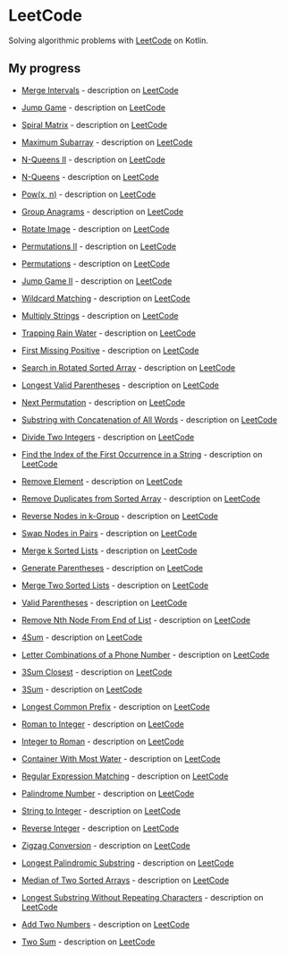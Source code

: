 # LeetCode

Solving algorithmic problems with [LeetCode](https://leetcode.com/) on Kotlin.

## My progress
   
   - [Merge Intervals](src/main/kotlin/MergeIntervals.kt) - description on [LeetCode](https://leetcode.com/problems/merge-intervals/)
   - [Jump Game](src/main/kotlin/JumpGame.kt) - description on [LeetCode](https://leetcode.com/problems/jump-game/)
   - [Spiral Matrix](src/main/kotlin/SpiralMatrix.kt) - description on [LeetCode](https://leetcode.com/problems/spiral-matrix/)
   - [Maximum Subarray](src/main/kotlin/MaximumSubarray.kt) - description on [LeetCode](https://leetcode.com/problems/maximum-subarray/)
   - [N-Queens II](src/main/kotlin/NQueensII.kt) - description on [LeetCode](https://leetcode.com/problems/n-queens-ii/)
   - [N-Queens](src/main/kotlin/NQueens.kt) - description on [LeetCode](https://leetcode.com/problems/n-queens/)
   - [Pow(x, n)](src/main/kotlin/PowXN.kt) - description on [LeetCode](https://leetcode.com/problems/powx-n/)
   - [Group Anagrams](src/main/kotlin/GroupAnagrams.kt) - description on [LeetCode](https://leetcode.com/problems/group-anagrams/)
   - [Rotate Image](src/main/kotlin/RotateImage.kt) - description on [LeetCode](https://leetcode.com/problems/rotate-image/)
   - [Permutations II](src/main/kotlin/PermutationsII.kt) - description on [LeetCode](https://leetcode.com/problems/permutations-ii/)
   - [Permutations](src/main/kotlin/Permutations.kt) - description on [LeetCode](https://leetcode.com/problems/permutations/)
   - [Jump Game II](src/main/kotlin/JumpGameII.kt) - description on [LeetCode](https://leetcode.com/problems/jump-game-ii/)
   - [Wildcard Matching](src/main/kotlin/WildcardMatching.kt) - description on [LeetCode](https://leetcode.com/problems/wildcard-matching/)
   - [Multiply Strings](src/main/kotlin/MultiplyStrings.kt) - description on [LeetCode](https://leetcode.com/problems/multiply-strings/)
   - [Trapping Rain Water](src/main/kotlin/TrappingRainWater.kt) - description on [LeetCode](https://leetcode.com/problems/trapping-rain-water/)
   - [First Missing Positive](src/main/kotlin/FirstMissingPositive.kt) - description on [LeetCode](https://leetcode.com/problems/first-missing-positive/)

   - [Search in Rotated Sorted Array](src/main/kotlin/SearchInRotatedSortedArray.kt) - description on [LeetCode](https://leetcode.com/problems/search-in-rotated-sorted-array/)   
   - [Longest Valid Parentheses](src/main/kotlin/LongestValidParentheses.kt) - description on [LeetCode](https://leetcode.com/problems/longest-valid-parentheses/)   
   - [Next Permutation](src/main/kotlin/NextPermutation.kt) - description on [LeetCode](https://leetcode.com/problems/next-permutation/)   
   - [Substring with Concatenation of All Words](src/main/kotlin/SubstringWithConcatenationOfAllWords.kt) - description on [LeetCode](https://leetcode.com/problems/substring-with-concatenation-of-all-words/)   
   - [Divide Two Integers](src/main/kotlin/DivideTwoIntegers.kt) - description on [LeetCode](https://leetcode.com/problems/divide-two-integers/)   
   - [Find the Index of the First Occurrence in a String](src/main/kotlin/FindTheIndexOfTheFirstOccurrenceInString.kt) - description on [LeetCode](https://leetcode.com/problems/find-the-index-of-the-first-occurrence-in-a-string/)   
   - [Remove Element](src/main/kotlin/RemoveElement.kt) - description on [LeetCode](https://leetcode.com/problems/remove-element/)   
   - [Remove Duplicates from Sorted Array](src/main/kotlin/RemoveDuplicatesFromSortedArray.kt) - description on [LeetCode](https://leetcode.com/problems/remove-duplicates-from-sorted-array/)   
   - [Reverse Nodes in k-Group](src/main/kotlin/ReverseNodesInKGroup.kt) - description on [LeetCode](https://leetcode.com/problems/reverse-nodes-in-k-group/)   
   - [Swap Nodes in Pairs](src/main/kotlin/SwapNodesInPairs.kt) - description on [LeetCode](https://leetcode.com/problems/swap-nodes-in-pairs/)   
   - [Merge k Sorted Lists](src/main/kotlin/MergeKSortedLists.kt) - description on [LeetCode](https://leetcode.com/problems/merge-k-sorted-lists/)
   - [Generate Parentheses](src/main/kotlin/GenerateParentheses.kt) - description on [LeetCode](https://leetcode.com/problems/generate-parentheses/)
   - [Merge Two Sorted Lists](src/main/kotlin/MergeTwoSortedLists.kt) - description on [LeetCode](https://leetcode.com/problems/merge-two-sorted-lists/)
   - [Valid Parentheses](src/main/kotlin/ValidParentheses.kt) - description on [LeetCode](https://leetcode.com/problems/valid-parentheses/)
   - [Remove Nth Node From End of List](src/main/kotlin/RemoveNthNodeFromEndOfList.kt) - description on [LeetCode](https://leetcode.com/problems/remove-nth-node-from-end-of-list/)
   - [4Sum](src/main/kotlin/FourSum.kt) - description on [LeetCode](https://leetcode.com/problems/4sum/)
   - [Letter Combinations of a Phone Number](src/main/kotlin/LetterCombinationsOfPhoneNumber.kt) - description on [LeetCode](https://leetcode.com/problems/letter-combinations-of-a-phone-number/)
   - [3Sum Closest](src/main/kotlin/ThreeSumClosest.kt) - description on [LeetCode](https://leetcode.com/problems/3sum-closest/)
   - [3Sum](src/main/kotlin/ThreeSum.kt) - description on [LeetCode](https://leetcode.com/problems/3sum/)
   - [Longest Common Prefix](src/main/kotlin/LongestCommonPrefix.kt) - description on [LeetCode](https://leetcode.com/problems/longest-common-prefix/)
   - [Roman to Integer](src/main/kotlin/RomanToInteger.kt) - description on [LeetCode](https://leetcode.com/problems/roman-to-integer/)
   - [Integer to Roman](src/main/kotlin/IntegerToRoman.kt) - description on [LeetCode](https://leetcode.com/problems/integer-to-roman/)
   - [Container With Most Water](src/main/kotlin/ContainerWithMostWater.kt) - description on [LeetCode](https://leetcode.com/problems/container-with-most-water/)
   - [Regular Expression Matching](src/main/kotlin/RegularExpressionMatching.kt) - description on [LeetCode](https://leetcode.com/problems/regular-expression-matching/)
   - [Palindrome Number](src/main/kotlin/PalindromeNumber.kt) - description on [LeetCode](https://leetcode.com/problems/palindrome-number/)
   - [String to Integer](src/main/kotlin/StringToInteger.kt) - description on [LeetCode](https://leetcode.com/problems/string-to-integer-atoi/)
   - [Reverse Integer](src/main/kotlin/ReverseInteger.kt) - description on [LeetCode](https://leetcode.com/problems/reverse-integer/)
   - [Zigzag Conversion](src/main/kotlin/ZigzagConversion.kt) - description on [LeetCode](https://leetcode.com/problems/zigzag-conversion/)
   - [Longest Palindromic Substring](src/main/kotlin/LongestPalindromicSubstring.kt) - description on [LeetCode](https://leetcode.com/problems/longest-palindromic-substring/)
   - [Median of Two Sorted Arrays](src/main/kotlin/MedianOfTwoSortedArrays.kt) - description on [LeetCode](https://leetcode.com/problems/median-of-two-sorted-arrays/)
   - [Longest Substring Without Repeating Characters](src/main/kotlin/LongestSubstringWithoutRepeatingCharacters.kt) - description on [LeetCode](https://leetcode.com/problems/longest-substring-without-repeating-characters/)
   - [Add Two Numbers](src/main/kotlin/AddTwoNumbers.kt) - description on [LeetCode](https://leetcode.com/problems/add-two-numbers/)
   - [Two Sum](src/main/kotlin/TwoSum.kt) - description on [LeetCode](https://leetcode.com/problems/two-sum/)
    